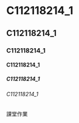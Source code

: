 # C112118214_1
## C112118214_1
### C112118214_1
#### C112118214_1
##### C112118214_1
###### C112118214_1
課堂作業
